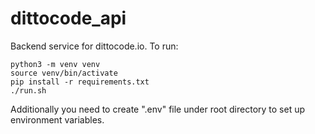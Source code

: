 # dittocode_api
Backend service for dittocode.io. To run:

```
python3 -m venv venv
source venv/bin/activate
pip install -r requirements.txt
./run.sh
```

Additionally you need to create ".env" file under root directory to set up environment variables.

